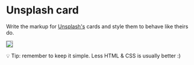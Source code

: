 # Unsplash card

Write the markup for [Unsplash's](https://unsplash.com) cards and style them to behave like theirs do. 

<img src="https://raw.githubusercontent.com/iampava/practice-exercises/master/css/unsplash-card/unsplash-card.gif" style="border: 1px solid grey;">

💡 Tip: remember to keep it simple. Less HTML & CSS is usually better :)
